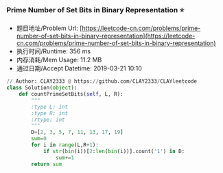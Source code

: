 
### Prime Number of Set Bits in Binary Representation :star:
- 题目地址/Problem Url: [https://leetcode-cn.com/problems/prime-number-of-set-bits-in-binary-representation](https://leetcode-cn.com/problems/prime-number-of-set-bits-in-binary-representation)
- 执行时间/Runtime: 356 ms 
- 内存消耗/Mem Usage: 11.2 MB
- 通过日期/Accept Datetime: 2019-03-21 10:10
```python
// Author: CLAY2333 @ https://github.com/CLAY2333/CLAYleetcode
class Solution(object):
    def countPrimeSetBits(self, L, R):
        """
        :type L: int
        :type R: int
        :rtype: int
        """
        D=[2, 3, 5, 7, 11, 13, 17, 19]
        sum=0
        for i in range(L,R+1):
            if str(bin(i))[2:len(bin(i))].count('1') in D:
                sum+=1
        return sum

```
